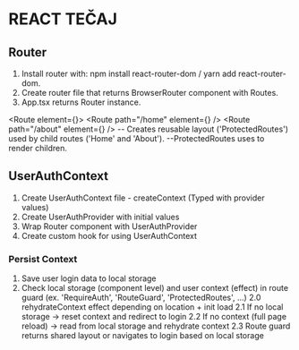 # REACT TEČAJ

## Router

1. Install router with: npm install react-router-dom / yarn add react-router-dom.
2. Create router file that returns BrowserRouter component with Routes.
3. App.tsx returns Router instance.

<Route element={<ProtectedRoutes />}>
<Route path="/home" element={<Home />} />
<Route path="/about" element={<About />} />
</Route>
-- Creates reusable layout ('ProtectedRoutes') used by child routes ('Home' and 'About').
--ProtectedRoutes uses <Outlet /> to render children.

## UserAuthContext

1. Create UserAuthContext file - createContext (Typed with provider values)
2. Create UserAuthProvider with initial values
3. Wrap Router component with UserAuthProvider
4. Create custom hook for using UserAuthContext

### Persist Context

1. Save user login data to local storage
2. Check local storage (component level) and user context (effect) in route guard (ex. 'RequireAuth', 'RouteGuard', 'ProtectedRoutes', ...)
   2.0 rehydrateContext effect depending on location + init load
   2.1 If no local storage -> reset context and redirect to login
   2.2 If no context (full page reload) -> read from local storage and rehydrate context
   2.3 Route guard returns shared layout or navigates to login based on local storage
